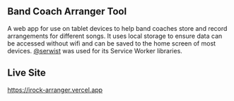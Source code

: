 ## Band Coach Arranger Tool

A web app for use on tablet devices to help band coaches store and record arrangements for different songs. It uses local storage to ensure data can be accessed without wifi and can be saved to the home screen of most devices. [@serwist](https://github.com/serwist/serwist) was used for its Service Worker libraries.

## Live Site 

https://irock-arranger.vercel.app
